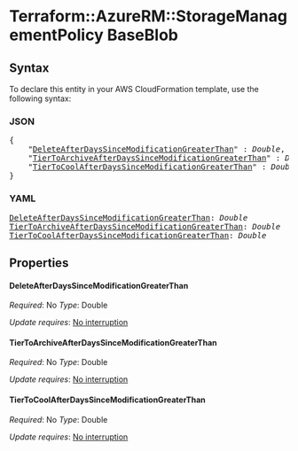 # Terraform::AzureRM::StorageManagementPolicy BaseBlob

## Syntax

To declare this entity in your AWS CloudFormation template, use the following syntax:

### JSON

<pre>
{
    "<a href="#deleteafterdayssincemodificationgreaterthan" title="DeleteAfterDaysSinceModificationGreaterThan">DeleteAfterDaysSinceModificationGreaterThan</a>" : <i>Double</i>,
    "<a href="#tiertoarchiveafterdayssincemodificationgreaterthan" title="TierToArchiveAfterDaysSinceModificationGreaterThan">TierToArchiveAfterDaysSinceModificationGreaterThan</a>" : <i>Double</i>,
    "<a href="#tiertocoolafterdayssincemodificationgreaterthan" title="TierToCoolAfterDaysSinceModificationGreaterThan">TierToCoolAfterDaysSinceModificationGreaterThan</a>" : <i>Double</i>
}
</pre>

### YAML

<pre>
<a href="#deleteafterdayssincemodificationgreaterthan" title="DeleteAfterDaysSinceModificationGreaterThan">DeleteAfterDaysSinceModificationGreaterThan</a>: <i>Double</i>
<a href="#tiertoarchiveafterdayssincemodificationgreaterthan" title="TierToArchiveAfterDaysSinceModificationGreaterThan">TierToArchiveAfterDaysSinceModificationGreaterThan</a>: <i>Double</i>
<a href="#tiertocoolafterdayssincemodificationgreaterthan" title="TierToCoolAfterDaysSinceModificationGreaterThan">TierToCoolAfterDaysSinceModificationGreaterThan</a>: <i>Double</i>
</pre>

## Properties

#### DeleteAfterDaysSinceModificationGreaterThan

_Required_: No
_Type_: Double

_Update requires_: [No interruption](https://docs.aws.amazon.com/AWSCloudFormation/latest/UserGuide/using-cfn-updating-stacks-update-behaviors.html#update-no-interrupt)

#### TierToArchiveAfterDaysSinceModificationGreaterThan

_Required_: No
_Type_: Double

_Update requires_: [No interruption](https://docs.aws.amazon.com/AWSCloudFormation/latest/UserGuide/using-cfn-updating-stacks-update-behaviors.html#update-no-interrupt)

#### TierToCoolAfterDaysSinceModificationGreaterThan

_Required_: No
_Type_: Double

_Update requires_: [No interruption](https://docs.aws.amazon.com/AWSCloudFormation/latest/UserGuide/using-cfn-updating-stacks-update-behaviors.html#update-no-interrupt)

